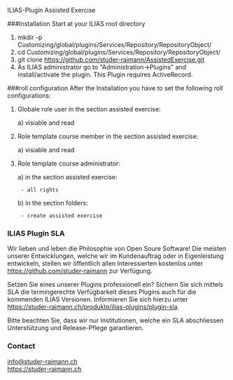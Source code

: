 ILIAS-Plugin Assisted Exercise

###Installation
Start at your ILIAS root directory

1. mkdir -p Customizing/global/plugins/Services/Repository/RepositoryObject/ 
2. cd  Customizing/global/plugins/Services/Repository/RepositoryObject/
3. git clone https://github.com/studer-raimann/AssistedExercise.git  
4. As ILIAS administrator go to "Administration->Plugins" and install/activate the plugin.
This Plugin requires ActiveRecord.


###roll configuration
After the Installation you have to set the following roll configurations:
1. Globale role user in the section assisted exercise: 

    a) visiable and read
2. Role template course member in the section assisted exercise: 

    a) visiable and read
3. Role template course administrator: 

    a) in the section assisted exercise:
    
        - all rights
    b) in the section folders:
    
        - create assisted exercise




### ILIAS Plugin SLA

Wir lieben und leben die Philosophie von Open Soure Software! Die meisten unserer Entwicklungen, welche wir im Kundenauftrag oder in Eigenleistung entwickeln, stellen wir öffentlich allen Interessierten kostenlos unter https://github.com/studer-raimann zur Verfügung.

Setzen Sie eines unserer Plugins professionell ein? Sichern Sie sich mittels SLA die termingerechte Verfügbarkeit dieses Plugins auch für die kommenden ILIAS Versionen. Informieren Sie sich hierzu unter https://studer-raimann.ch/produkte/ilias-plugins/plugin-sla.

Bitte beachten Sie, dass wir nur Institutionen, welche ein SLA abschliessen Unterstützung und Release-Pflege garantieren.


### Contact
info@studer-raimann.ch  
https://studer-raimann.ch  
